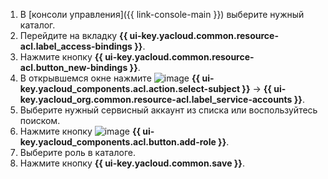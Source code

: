 1. В [консоли управления]({{ link-console-main }}) выберите нужный каталог.
1. Перейдите на вкладку **{{ ui-key.yacloud.common.resource-acl.label_access-bindings }}**.
1. Нажмите кнопку **{{ ui-key.yacloud.common.resource-acl.button_new-bindings }}**.
1. В открывшемся окне нажмите ![image](../_assets/plus.svg) **{{ ui-key.yacloud_components.acl.action.select-subject }}** → **{{ ui-key.yacloud_org.common.resource-acl.label_service-accounts }}**.
1. Выберите нужный сервисный аккаунт из списка или воспользуйтесь поиском.
1. Нажмите кнопку ![image](../_assets/plus.svg) **{{ ui-key.yacloud_components.acl.button.add-role }}**.
1. Выберите роль в каталоге.
1. Нажмите кнопку **{{ ui-key.yacloud.common.save }}**.
